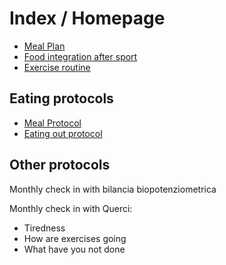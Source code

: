 # Index / Homepage

- [Meal Plan](meal-plan.md)
- [Food integration after sport](sport-integration-rules.md)
- [Exercise routine](exercise-routine.md)

## Eating protocols

- [Meal Protocol](meal-protocol.md#general-meal-protocol)
- [Eating out protocol](meal-protocol.md#eating-out)

## Other protocols

Monthly check in with bilancia biopotenziometrica

Monthly check in with Querci:

- Tiredness
- How are exercises going
- What have you not done

